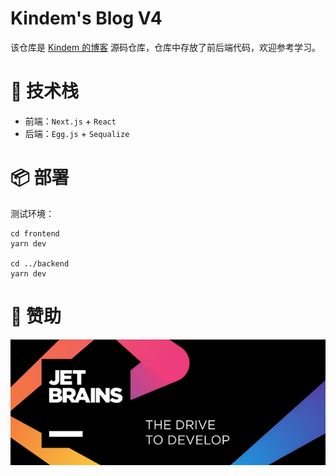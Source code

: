 
# Kindem's Blog V4

该仓库是 [Kindem 的博客](https://www.kindem.xyz/) 源码仓库，仓库中存放了前后端代码，欢迎参考学习。

# 🔌 技术栈

* 前端：`Next.js` + `React`
* 后端：`Egg.js` + `Sequalize`

# 📦 部署

测试环境：

```shell
cd frontend
yarn dev

cd ../backend
yarn dev
```

# 🥇 赞助

<a href="https://www.jetbrains.com/?from=blog-v4"><img src="./docs/img/JetBrains.png"/></a>
